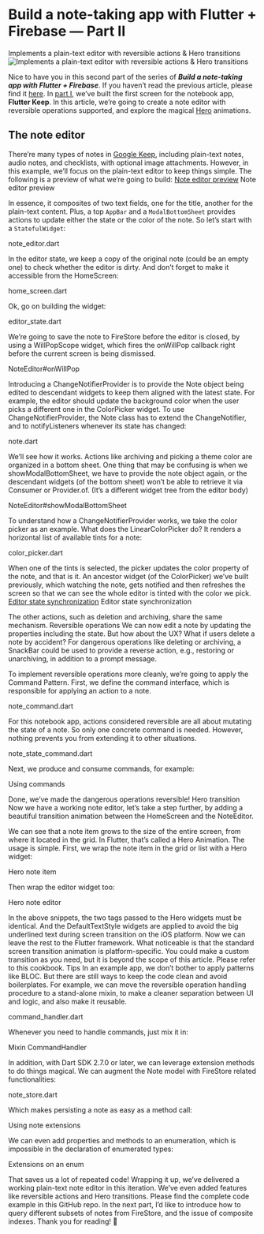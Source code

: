 # Build a note-taking app with Flutter + Firebase — Part II
Implements a plain-text editor with reversible actions & Hero transitions
![Implements a plain-text editor with reversible actions & Hero transitions](https://iswift.ru/images/1_gVY7JU07MLstpEzGwgYDFA.jpeg)

Nice to have you in this second part of the series of ***Build a note-taking app with Flutter + Firebase***. If you haven’t read the previous article, please find it [here](https://medium.com/flutter-community/build-a-note-taking-app-with-flutter-firebase-part-i-53816e7a3788).
In [part I](build-a-note-taking-app-with-flutter-firebase-part-1.md), we’ve built the first screen for the notebook app, **Flutter Keep**. In this article, we’re going to create a note editor with reversible operations supported, and explore the magical [Hero](https://flutter.dev/docs/development/ui/animations/hero-animations) animations.


## The note editor
There’re many types of notes in [Google Keep](https://www.google.com/keep), including plain-text notes, audio notes, and checklists, with optional image attachments. However, in this example, we’ll focus on the plain-text editor to keep things simple.
The following is a preview of what we’re going to build:
[Note editor preview](https://iswift.ru/images/1_MGIa1fUmmPk2K87fMC9DmA.jpeg)
Note editor preview

In essence, it composites of two text fields, one for the title, another for the plain-text content. Plus, a top ```AppBar``` and a ```ModalBottomSheet``` provides actions to update either the state or the color of the note.
So let’s start with a ```StatefulWidget```:

<script src="https://gist.github.com/xinthink/55c8d5ee739d729e4556ba78e53af4fc.js"></script>
note_editor.dart

In the editor state, we keep a copy of the original note (could be an empty one) to check whether the editor is dirty.
And don’t forget to make it accessible from the HomeScreen:

<script src="https://gist.github.com/xinthink/16e0fc34f115ac91b2fad5b685a5444e.js"></script>
home_screen.dart

Ok, go on building the widget:
<script src="https://gist.github.com/xinthink/ea6cab070973d44c2c1bafebaf21b231.js"></script>
editor_state.dart

We’re going to save the note to FireStore before the editor is closed, by using a WillPopScope widget, which fires the onWillPop callback right before the current screen is being dismissed.

<script src="https://gist.github.com/xinthink/4031a6c058ef49055aa0640852703664.js"></script>
NoteEditor#onWillPop

Introducing a ChangeNotifierProvider is to provide the Note object being edited to descendant widgets to keep them aligned with the latest state. For example, the editor should update the background color when the user picks a different one in the ColorPicker widget.
To use ChangeNotifierProvider, the Note class has to extend the ChangeNotifier, and to notifyListeners whenever its state has changed:

<script src="https://gist.github.com/xinthink/273c2e989febb8d7cb6cbc649b409a44.js"></script>
note.dart

We’ll see how it works.
Actions like archiving and picking a theme color are organized in a bottom sheet.
One thing that may be confusing is when we showModalBottomSheet, we have to provide the note object again, or the descendant widgets (of the bottom sheet) won’t be able to retrieve it via Consumer or Provider.of. (It’s a different widget tree from the editor body)

<script src="https://gist.github.com/xinthink/452e4fdbab98f7e7a035dd4325bc7ac7.js"></script>
NoteEditor#showModalBottomSheet

To understand how a ChangeNotifierProvider works, we take the color picker as an example.
What does the LinearColorPicker do? It renders a horizontal list of available tints for a note:

<script src="https://gist.github.com/xinthink/19d042dd248f868df4bc7d576684a6e6.js"></script>
color_picker.dart

When one of the tints is selected, the picker updates the color property of the note, and that is it.
An ancestor widget (of the ColorPicker) we’ve built previously, which watching the note, gets notified and then refreshes the screen so that we can see the whole editor is tinted with the color we pick.
[Editor state synchronization](https://iswift.ru/images/1_lxF2s-WTKFumm_LjPzrwdQ.gif)
Editor state synchronization

The other actions, such as deletion and archiving, share the same mechanism.
Reversible operations
We can now edit a note by updating the properties including the state. But how about the UX? What if users delete a note by accident?
For dangerous operations like deleting or archiving, a SnackBar could be used to provide a reverse action, e.g., restoring or unarchiving, in addition to a prompt message.

[](https://iswift.ru/images/1_jSq4WiKVETUOcmoDWipdzg.gif)

To implement reversible operations more cleanly, we’re going to apply the Command Pattern.
First, we define the command interface, which is responsible for applying an action to a note.

<script src="https://gist.github.com/xinthink/273367c3be45f2e06f0617a2f5325e68.js"></script>
note_command.dart

For this notebook app, actions considered reversible are all about mutating the state of a note. So only one concrete command is needed. However, nothing prevents you from extending it to other situations.

<script src="https://gist.github.com/xinthink/bfb348de0e95da409d4622d9f0cd5c18.js"></script>
note_state_command.dart

Next, we produce and consume commands, for example:

<script src="https://gist.github.com/xinthink/5a292f5d1048bfd8577b2c41b861f51f.js"></script>
Using commands

Done, we’ve made the dangerous operations reversible!
Hero transition
Now we have a working note editor, let’s take a step further, by adding a beautiful transition animation between the HomeScreen and the NoteEditor.

[](https://iswift.ru/images/1_DsydtXamxtPWtUva2NNvag.gif)

We can see that a note item grows to the size of the entire screen, from where it located in the grid. In Flutter, that’s called a Hero Animation.
The usage is simple. First, we wrap the note item in the grid or list with a Hero widget:

<script src="https://gist.github.com/xinthink/4c823df06de3a325ccf2d0d09fa71b7c.js"></script>
Hero note item

Then wrap the editor widget too:
<script src="https://gist.github.com/xinthink/50837a0b043d6f884979078f067d5dfa.js"></script>
Hero note editor

In the above snippets, the two tags passed to the Hero widgets must be identical.
And the DefaultTextStyle widgets are applied to avoid the big underlined text during screen transition on the iOS platform.
Now we can leave the rest to the Flutter framework.
What noticeable is that the standard screen transition animation is platform-specific. You could make a custom transition as you need, but it is beyond the scope of this article. Please refer to this cookbook.
Tips
In an example app, we don’t bother to apply patterns like BLOC. But there are still ways to keep the code clean and avoid boilerplates.
For example, we can move the reversible operation handling procedure to a stand-alone mixin, to make a cleaner separation between UI and logic, and also make it reusable.

<script src="https://gist.github.com/xinthink/55d100dbcce13b11a025701218b3caf6.js"></script>
command_handler.dart

Whenever you need to handle commands, just mix it in:

<script src="https://gist.github.com/xinthink/50d2e408173bd08c6fe3c0d5c1dc72ba.js"></script>
Mixin CommandHandler

In addition, with Dart SDK 2.7.0 or later, we can leverage extension methods to do things magical.
We can augment the Note model with FireStore related functionalities:

<script src="https://gist.github.com/xinthink/e8f2a9fc6671bc6e139fa34d76aa2db7.js"></script>
note_store.dart

Which makes persisting a note as easy as a method call:
<script src="https://gist.github.com/xinthink/f3d3176563b11cbfc5d8c9965acfe64b.js"></script>
Using note extensions

We can even add properties and methods to an enumeration, which is impossible in the declaration of enumerated types:
<script src="https://gist.github.com/xinthink/1f98ec3bca2fe7e8af8c161ffd9ad827.js"></script>
Extensions on an enum

That saves us a lot of repeated code!
Wrapping it up, we’ve delivered a working plain-text note editor in this iteration. We’ve even added features like reversible actions and Hero transitions. Please find the complete code example in this GitHub repo.
In the next part, I’d like to introduce how to query different subsets of notes from FireStore, and the issue of composite indexes.
Thank you for reading! 🙌


